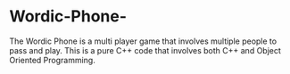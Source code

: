 # Wordic-Phone-
The Wordic Phone is a multi player game that involves multiple people to pass and play. This is a pure C++ code that involves both C++ and Object Oriented Programming. 
